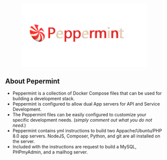 <p align="center"><a href="https://github.com/RayzarBlade/Pepermint" target="_blank"><img src="https://github.com/RayzarBlade/Peppermint/blob/media/Peppermint%20Logo.png" width="400"></a></p>

## About Pepermint

* Peppermint is a collection of Docker Compose files that can be used for building a development stack.
* Peppermint is configured to allow dual App servers for API and Service Development.
* The Peppermint files can be easily configured to customize your specific development needs.  (*simply comment out what you do not need.*)
* Peppermint contains yml instructions to build two Appache/Ubuntu/PHP 8.0 app servers.  NodeJS, Composer, Python, and git are all installed on the server.
* Included with the instructions are request to build a MySQL, PHPmyAdmin, and a mailhog server.
